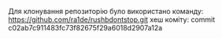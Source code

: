 Для клонування репозиторію було використано команду: https://github.com/ra1de/rushbdontstop.git
хеш коміту: commit c02ab7c911483fc73f82675f29a6018d2907a12a